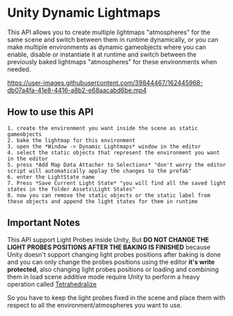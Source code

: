 # Unity Dynamic Lightmaps

This API allows you to create multiple lightmaps "atmospheres" for the same scene and switch between them in runtime dynamically, or you can make multiple environments as dynamic gameobjects where you can enable, disable or instantiate it at runtime and switch between the previously baked lightmaps "atmospheres" for these environments when needed.


https://user-images.githubusercontent.com/39844467/162445968-db07a4fa-41e8-4416-a8b2-e68aacabd6be.mp4


## How to use this API

    1. create the environment you want inside the scene as static gameobjects
    2. bake the lightmap for this environment
    3. open the *Window -> Dynamic Lightmaps* window in the editor
    4. select the static objects that represent the environment you want in the editor 
    5. press *Add Map Data Attacher to Selections* "don't worry the editor script will automatically applay the changes to the prefab"
    6. enter the LightState name
    7. Press *Save Current Light State* "you will find all the saved light states in the folder Assets\Light States"
    8. now you can remove the static objects or the static label from these objects and append the light states for them in runtime

## Important Notes

This API support Light Probes inside Unity, But **DO NOT CHANGE THE LIGHT PROBES POSITIONS AFTER THE BAKING IS FINISHED** because Unity doesn't support changing light probes positions after baking is done and you can only change the probes positions using the editor **it's write protected**, also changing light probes positions or loading and combining them in load scene additive mode require Unity to perform a heavy operation called [Tetrahedralize](https://docs.unity3d.com/ScriptReference/LightProbes.Tetrahedralize.html)

So you have to keep the light probes fixed in the scene and place them with respect to all the environment/atmospheres you want to use.
